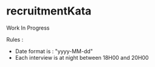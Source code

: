 # recruitmentKata
Work In Progress

Rules :
 - Date format is : "yyyy-MM-dd"
 - Each interview is at night between 18H00 and 20H00
